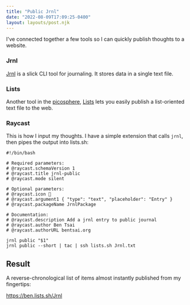```yaml
---
title: "Public Jrnl"
date: "2022-08-09T17:09:25-0400"
layout: layouts/post.njk
---
```


I've connected together a few tools so I can quickly publish thoughts to a
website.

### Jrnl

[Jrnl](https://jrnl.sh) is a slick CLI tool for journaling. It stores data in a
single text file.

### Lists

Another tool in the [picosphere](https://pico.sh), [Lists](https://lists.sh)
lets you easily publish a list-oriented text file to the web.

### Raycast

This is how I input my thoughts. I have a simple extension that calls `jrnl`,
then pipes the output into lists.sh:

```
#!/bin/bash

# Required parameters:
# @raycast.schemaVersion 1
# @raycast.title jrnl-public
# @raycast.mode silent

# Optional parameters:
# @raycast.icon 📖
# @raycast.argument1 { "type": "text", "placeholder": "Entry" }
# @raycast.packageName JrnlPackage

# Documentation:
# @raycast.description Add a jrnl entry to public journal
# @raycast.author Ben Tsai
# @raycast.authorURL bentsai.org

jrnl public "$1"
jrnl public --short | tac | ssh lists.sh Jrnl.txt
```

## Result

A reverse-chronological list of items almost instantly published from my
fingertips:

https://ben.lists.sh/Jrnl
